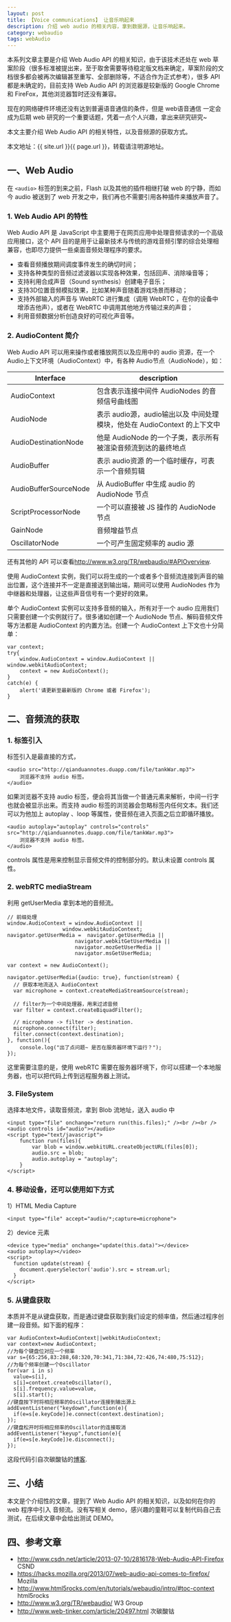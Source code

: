```yaml
---
layout: post
title: 【Voice communications】 让音乐响起来
description: 介绍 web audio 的相关内容，拿到数据源，让音乐响起来。
category: webaudio
tags: webAudio 
---
```


本系列文章主要是介绍 Web Audio API 的相关知识，由于该技术还处在 web 草案阶段（很多标准被提出来，至于取舍需要等待稳定版文档来确定，草案阶段的文档很多都会被再次编辑甚至重写、全部删除等，不适合作为正式参考），很多 API 都是未确定的，目前支持 Web Audio API 的浏览器是较新版的 Google Chrome 和 FireFox，其他浏览器暂时还没有兼容。

现在的网络硬件环境还没有达到普遍语音通信的条件，但是 web语音通信 一定会成为后期 web 研究的一个重要话题，凭着一点个人兴趣，拿出来研究研究~

本文主要介绍 Web Audio API 的相关特性，以及音频源的获取方式。

本文地址：{{ site.url }}{{ page.url }}，转载请注明源地址。

## 一、Web Audio

在 `<audio>` 标签的到来之前，Flash 以及其他的插件相继打破 web 的宁静，而如今 audio 被送到了 web 开发之中，我们再也不需要引用各种插件来播放声音了。


### 1. Web Audio API 的特性

Web Audio API 是 JavaScript 中主要用于在网页应用中处理音频请求的一个高级应用接口，这个 API 目的是用于让最新技术与传统的游戏音频引擎的综合处理相兼容，也即尽力提供一些桌面音频处理程序的要求。

- 查看音频播放期间调度事件发生的确切时间；
- 支持各种类型的音频过滤波器以实现各种效果，包括回声、消除噪音等；
- 支持利用合成声音（Sound synthesis）创建电子音乐；
- 支持3D位置音频模拟效果，比如某种声音随着游戏场景而移动；
- 支持外部输入的声音与 WebRTC 进行集成（调用 WebRTC ，在你的设备中增添吉他声），或者在 WebRTC 中调用其他地方传输过来的声音；
- 利用音频数据分析创造良好的可视化声音等。

### 2. AudioContent 简介

Web Audio API 可以用来操作或者播放网页以及应用中的 audio 资源，在一个 Audio上下文环境（AudioContext）中，有各种 Audio节点（AudioNode），如：

Interface            | description
---------------------|-------------------------------------------------------------------------
AudioContext         | 包含表示连接中间件 AudioNodes 的音频信号曲线图
AudioNode            | 表示 audio源，audio输出以及 中间处理模块，他处在 AudioContext 的上下文中
AudioDestinationNode | 他是 AudioNode 的一个子类，表示所有被渲染音频流到达的最终地点
AudioBuffer          | 表示 audio资源 的一个临时缓存，可表示一个音频剪辑
AudioBufferSourceNode| 从 AudioBuffer 中生成 audio 的 AudioNode 节点
ScriptProcessorNode  | 一个可以直接被 JS 操作的 AudioNode 节点
GainNode             | 音频增益节点
OscillatorNode       | 一个可产生固定频率的 audio 源

还有其他的 API 可以查看<http://www.w3.org/TR/webaudio/#APIOverview>.

使用 AudioContext 实例，我们可以将生成的一个或者多个音频流连接到声音的输出位置，这个连接并不一定是直接送到输出端，期间可以使用 AudioNodes 作为中继器和处理器，让这些声音信号有一个更好的效果。

单个 AudioContext 实例可以支持多音频的输入，所有对于一个 audio 应用我们只需要创建一个实例就行了。很多诸如创建一个 AudioNode 节点、解码音频文件等方法都是 AudioContext 的内置方法。创建一个 AudioContext 上下文也十分简单：

	var context;
	try{
		window.AudioContext = window.AudioContext || window.webkitAudioContext;
		context = new AudioContext();
	}
	catch(e) {
		alert('请更新至最新版的 Chrome 或者 Firefox');
	}

## 二、音频流的获取

### 1. 标签引入

标签引入是最直接的方式，
	
	<audio src="http://qianduannotes.duapp.com/file/tankWar.mp3">
		浏览器不支持 audio 标签。
	</audio>

如果浏览器不支持 audio 标签，便会将其当做一个普通元素来解析，中间一行字也就会被显示出来。而支持 audio 标签的浏览器会忽略标签内任何文本。我们还可以为他加上 autoplay 、loop 等属性，使音频在进入页面之后立即循环播放。

	<audio autoplay="autoplay" controls="controls" src="http://qianduannotes.duapp.com/file/tankWar.mp3">
		浏览器不支持 audio 标签。
	</audio>

controls 属性是用来控制显示音频文件的控制部分的。默认未设置 controls 属性。

### 2. webRTC mediaStream

利用 getUserMedia 拿到本地的音频流。

	// 前缀处理
	window.AudioContext = window.AudioContext ||
					  window.webkitAudioContext;
	navigator.getUserMedia =  navigator.getUserMedia ||
						  navigator.webkitGetUserMedia ||
						  navigator.mozGetUserMedia ||
						  navigator.msGetUserMedia;

	var context = new AudioContext();

	navigator.getUserMedia({audio: true}, function(stream) {
	  // 获取本地流送入 AudioContext
	  var microphone = context.createMediaStreamSource(stream);

	  // filter为一个中间处理器，用来过滤音频
	  var filter = context.createBiquadFilter();

	  // microphone -> filter -> destination.
	  microphone.connect(filter);
	  filter.connect(context.destination);
	}, function(){
		console.log("出了点问题~ 是否在服务器环境下运行？");
	});

这里需要注意的是，使用 webRTC 需要在服务器环境下，你可以搭建一个本地服务器，也可以把代码上传到远程服务器上测试。

### 3. FileSystem

选择本地文件，读取音频流，拿到 Blob 流地址，送入 audio 中

	<input type="file" onchange="return run(this.files);" /><br /><br />
	<audio controls id="audio"></audio>
	<script type="text/javascript">
		function run(files){
			var blob = window.webkitURL.createObjectURL(files[0]);
			audio.src = blob;
			audio.autoplay = "autoplay";
		}
	</script>

### 4. 移动设备，还可以使用如下方式

1）HTML Media Capture

	<input type="file" accept="audio/*;capture=microphone">

2）device 元素

	<device type="media" onchange="update(this.data)"></device>
	<audio autoplay></video>
	<script>
	  function update(stream) {
	    document.querySelector('audio').src = stream.url;
	  }
	</script>

### 5. 从键盘获取

本质并不是从键盘获取，而是通过键盘获取到我们设定的频率值，然后通过程序创建一段音频。如下面的程序：

	var AudioContext=AudioContext||webkitAudioContext;
	var context=new AudioContext;
	//为每个键盘位对应一个频率
	var s={65:256,83:288,68:320,70:341,71:384,72:426,74:480,75:512};
	//为每个频率创建一个Oscillator
	for(var i in s)
	  value=s[i],
	  s[i]=context.createOscillator(),
	  s[i].frequency.value=value,
	  s[i].start();
	//键盘按下时将相应频率的Oscillator连接到输出源上
	addEventListener("keydown",function(e){
	  if(e=s[e.keyCode])e.connect(context.destination);
	});
	//键盘松开时将相应频率的Oscillator的连接取消
	addEventListener("keyup",function(e){
	  if(e=s[e.keyCode])e.disconnect();
	});

这段代码引自次碳酸钴的[博客](http://www.web-tinker.com/article/20497.html).

## 三、小结

本文是个介绍性的文章，提到了 Web Audio API 的相关知识，以及如何在你的 web 程序中引入 音频流。没有写相关 demo，感兴趣的童鞋可以复制代码自己去测试，在后续文章中会给出测试 DEMO。

## 四、参考文章

- <http://www.csdn.net/article/2013-07-10/2816178-Web-Audio-API-Firefox> CSND
- <https://hacks.mozilla.org/2013/07/web-audio-api-comes-to-firefox/> Mozilla
- <http://www.html5rocks.com/en/tutorials/webaudio/intro/#toc-context> html5rocks
- <http://www.w3.org/TR/webaudio/> W3 Group
- <http://www.web-tinker.com/article/20497.html> 次碳酸钴